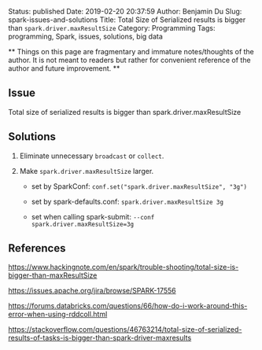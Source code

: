 Status: published
Date: 2019-02-20 20:37:59
Author: Benjamin Du
Slug: spark-issues-and-solutions
Title: Total Size of Serialized results is bigger than `spark.driver.maxResultSize`
Category: Programming
Tags: programming, Spark, issues, solutions, big data

**
Things on this page are fragmentary and immature notes/thoughts of the author.
It is not meant to readers but rather for convenient reference of the author and future improvement.
**

## Issue

Total size of serialized results is bigger than spark.driver.maxResultSize

## Solutions

1. Eliminate unnecessary `broadcast` or `collect`.

2. Make `spark.driver.maxResultSize` larger.

    - set by SparkConf: `conf.set("spark.driver.maxResultSize", "3g")`

    - set by spark-defaults.conf: `spark.driver.maxResultSize 3g`

    - set when calling spark-submit: `--conf spark.driver.maxResultSize=3g`


## References

https://www.hackingnote.com/en/spark/trouble-shooting/total-size-is-bigger-than-maxResultSize

https://issues.apache.org/jira/browse/SPARK-17556

https://forums.databricks.com/questions/66/how-do-i-work-around-this-error-when-using-rddcoll.html

https://stackoverflow.com/questions/46763214/total-size-of-serialized-results-of-tasks-is-bigger-than-spark-driver-maxresults


